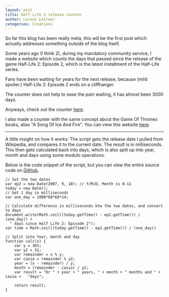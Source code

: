 ```yaml
---
layout: post
title: Half-Life 2 release counter
author: Lorenz Leitner
categories: Creations
---
```


So far this blog has been really meta, this will be the first post which
actually addresses something outside of the blog itself.

Some years ago (I think 2), during my mandatory community service, I made
a website which counts the days that passed since the release of the game
Half-Life 2: Episode 2, which is the latest installment of the Half-Life
series.

Fans have been waiting for years for the next release, because (mild spoiler:)
Half-Life 2: Episode 2 ends on a cliffhanger.

The counter does not help to ease the pain waiting, it has almost been 3000
days.

Anyways, check out the counter [here](http://lolei.github.io/hl2-counter).

I also made a counter with the same concept about the Game Of Thrones books,
alias "A Song Of Ice And Fire". You can view this website
[here](http://lolei.github.io/got-counter).

---

A little insight on how it works:
The script gets the release date I pulled from Wikipedia, and compares it
to the current date. The result is in milliseconds. This then gets calculated
back into days, which is also split up into year, month and days using some
modulo operations.

Below is the code snippet of the script, but you can view the entire source
code on [GitHub](https://github.com/LoLei/hl2-counter).

<pre><code class="hljs javascript">// Set the two dates
var ep2 = new Date(2007, 9, 10); // Y/M/D, Month is 0-11
today = new Date();
// Get 1 day in milliseconds
var one_day = 1000*60*60*24;

// Calculate difference in milliseconds btw the two dates, and convert to days
document.write(Math.ceil((today.getTime() - ep2.getTime()) / (one_day)) +
  " days since Half Life 2: Episode 2");
var time = Math.ceil((today.getTime() - ep2.getTime()) / (one_day))

// Split into Year, month and day
function calc(x) {
	var y = 365;
	var y2 = 31;
	var remainder = x % y;
	var casio = remainder % y2;
	year = (x - remainder) / y;
	month = (remainder - casio) / y2;
	var result = "Or " + year + " years, " + month + " months and " + casio +   "days";

	return result;
}</code></pre>
